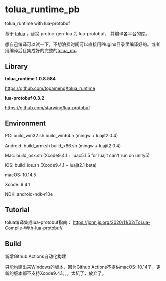 # tolua_runtime_pb
tolua_runtime with lua-protobuf

基于 [tolua](https://github.com/topameng/tolua_runtime) ，替换 protoc-gen-lua 为 lua-protobuf， 并编译各平台的库。

想自己编译可以试一下。不想浪费时间可以直接用Plugins目录里编译好的。或者用编译后且集成好的完整的[tolua_pb](https://github.com/jozhn/tolua_pb)。



## Library

**tolua_runtime 1.0.8.584**

https://github.com/topameng/tolua_runtime

**lua-protobuf 0.3.2**

https://github.com/starwing/lua-protobuf



## Environment

PC: build_win32.sh build_win64.h (mingw + luajit2.0.4)

Android: build_arm.sh build_x86.sh (mingw + luajit2.0.4)

Mac: build_osx.sh (Xcode9.4.1 + luac5.1.5 for luajit can't run on unity5)

iOS: build_ios.sh (Xcode9.4.1 + luajit2.1 beta)

macOS: 10.14.5

Xcode: 9.4.1

NDK: android-ndk-r10e



## Tutorial

tolua编译集成lua-protobuf指南： https://john.js.org/2020/11/02/ToLua-Compile-With-lua-protobuf/

## Build

新增Github Actions自动化构建

只能构建出来Windows的版本，因为Github Actions不提供macOS: 10.14了，更新的版本都不支持Xcode9.4.1。。。太坑了，放弃了。